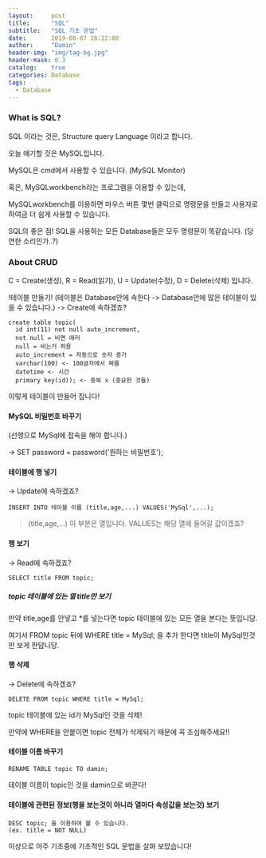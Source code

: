 ```yaml
---
layout:     post
title:      "SQL"
subtitle:   "SQL 기초 문법"
date:       2019-08-07 18:22:00
author:     "Damin"
header-img: "img/tag-bg.jpg"
header-mask: 0.3
catalog:    true
categories: Database
tags:
  - Database
---
```


### What is SQL?

SQL 이라는 것은, Structure query Language 이라고 합니다.

오늘 얘기할 것은 MySQL입니다.

MySQL은 cmd에서 사용할 수 있습니다. (MySQL Monitor)

혹은, MySQLworkbench라는 프로그램을 이용할 수 있는데, 

MySQLworkbench를 이용하면 마우스 버튼 몇번 클릭으로 명령문을 만들고 사용자로 하여금 더 쉽게 사용할 수 있습니다.

SQL의 좋은 점! SQL을 사용하는 모든 Database들은 모두 명령문이 똑같습니다. (당연한 소리인가..?)

### About CRUD

C = Create(생성), R = Read(읽기), U = Update(수정), D = Delete(삭제) 입니다.

!테이블 만들기! (테이블은 Database안에 속한다 -> Database안에 많은 테이블이 있을 수 있습니다.) -> Create에 속하겠죠?

~~~
create table topic(
  id int(11) not null auto_increment,
  not null = 비면 에러
  null = 비는거 허용
  auto_increment = 자동으로 숫자 증가
  varchar(100) <- 100글자에서 짜름
  datetime <- 시간
  primary key(id)); <- 중복 x (중요한 것들)
~~~

이렇게 테이블이 만들어 집니다!

#### MySQL 비밀번호 바꾸기

(선행으로 MySql에 접속을 해야 합니다.) 

-> SET password = password('원하는 비밀번호');

#### 테이블에 행 넣기

-> Update에 속하겠죠?

~~~
INSERT INTO 테이블 이름 (title,age,...) VALUES('MySql',...);
~~~

> (title,age,...) 이 부분은 열입니다. VALUES는 해당 열에 들어갈 값이겠죠?


#### 행 보기

-> Read에 속하겠죠?

~~~
SELECT title FROM topic;
~~~

##### topic 테이블에 있는 열 title만 보기

만약 title,age를 안넣고 *를 넣는다면 topic 테이블에 있는 모든 열을 본다는 뜻입니당.

여기서 FROM topic 뒤에 WHERE title = MySql; 을 추가 한다면 title이 MySql인것만 보게 한답니당.

#### 행 삭제

-> Delete에 속하겠죠?

~~~
DELETE FROM topic WHERE title = MySql;
~~~

topic 테이블에 있는 id가 MySql인 것을 삭제!

만약에 WHERE을 안붙이면 topic 전체가 삭제되기 때문에 꼭 조심해주세요!!

#### 테이블 이름 바꾸기

~~~
RENAME TABLE topic TO damin;
~~~
테이블 이름이 topic인 것을 damin으로 바꾼다!

#### 테이블에 관련된 정보(행을 보는것이 아니라 열마다 속성값을 보는것) 보기

~~~
DESC topic; 을 이용하여 볼 수 있습니다.
(ex. title = NOT NULL)
~~~

이상으로 아주 기초중에 기초적인 SQL 문법을 살펴 보았습니다!
